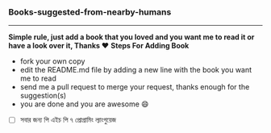 ### Books-suggested-from-nearby-humans
---

**Simple rule, just add a book that you loved and you want me to read it or have a look over it, Thanks :heart:**
**Steps For Adding Book**
- fork your own copy
- edit the README.md file by adding a new line with the book you want me to read
- send me a pull request to merge your request, thanks enough for the suggestion(s)
- you are done and you are awesome :smile:

 - [ ] সবার জন্য পি এইচ পি ৭ প্রোগ্রামিং ল্যাংগুয়েজ

